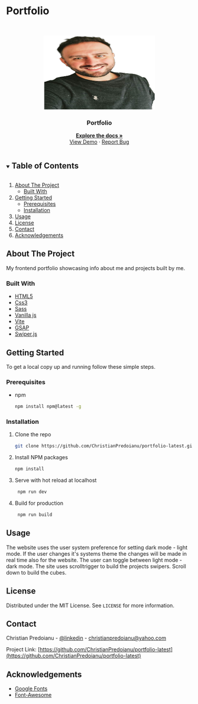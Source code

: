 # Portfolio

 <!-- PROJECT LOGO -->   
<br />
<p align="center">
  <a href="https://github.com/ChristianPredoianu/portfolio-latest">
    <img src="/assets/christian-predoianu.png" alt="Logo" width="300" height="200">
  </a> 

  <h3 align="center">Portfolio</h3>
   
  <p align="center">
    <a href="https://github.com/ChristianPredoianu/portfolio-latest"><strong>Explore the docs »</strong></a>
    <br />
    <a href="https://christianpredoianu.se">View Demo</a>
    ·
    <a href="https://github.com/ChristianPredoianu/portfolio-latest/issues">Report Bug</a>
  </p>
</p>

 

<!-- TABLE OF CONTENTS -->
<details open="open">
  <summary><h2 style="display: inline-block">Table of Contents</h2></summary>
  <ol>
    <li>
      <a href="#about-the-project">About The Project</a>
      <ul>
        <li><a href="#built-with">Built With</a></li>
      </ul>
    </li>
    <li>
      <a href="#getting-started">Getting Started</a>
      <ul>
        <li><a href="#prerequisites">Prerequisites</a></li>
        <li><a href="#installation">Installation</a></li>
      </ul>
    </li>
    <li><a href="#usage">Usage</a></li>
    <li><a href="#license">License</a></li>
    <li><a href="#contact">Contact</a></li>
    <li><a href="#acknowledgements">Acknowledgements</a></li>
  </ol>
</details>



<!-- ABOUT THE PROJECT -->
## About The Project

My frontend portfolio showcasing info about me and projects built by me.

### Built With

* [HTML5](https://developer.mozilla.org/en-US/docs/Glossary/HTML5)
* [Css3](https://developer.mozilla.org/en-US/docs/Web/CSS)
* [Sass](https://sass-lang.com/)
* [Vanilla js](https://developer.mozilla.org/en-US/docs/Web/JavaScript)
* [Vite](https://vitejs.dev/)
* [GSAP](https://greensock.com/gsap/)
* [Swiper.js](https://swiperjs.com/)



<!-- GETTING STARTED -->
## Getting Started

To get a local copy up and running follow these simple steps.

### Prerequisites

* npm
  ```sh
  npm install npm@latest -g
  ```

### Installation

1. Clone the repo
   ```sh
   git clone https://github.com/ChristianPredoianu/portfolio-latest.git
   ```
2. Install NPM packages
   ```sh
   npm install
   ``` 
3. Serve with hot reload at localhost
   ```sh
    npm run dev
   ``` 
5. Build for production 
   ```sh
    npm run build
   
   ```

  
<!-- USAGE EXAMPLES -->
## Usage

The website uses the user system preference for setting dark mode - light mode. If the user changes it's systems theme the changes will be made in real time 
also for the website. The user can toggle between light mode - dark mode. The site uses scrolltrigger to build the projects swipers. Scroll down to build the cubes.

<!-- LICENSE -->
## License

Distributed under the MIT License. See `LICENSE` for more information.


<!-- CONTACT -->
## Contact

Christian Predoianu - [@linkedin](https://se.linkedin.com/in/christian-predoianu-369218157) - christianpredoianu@yahoo.com

Project Link: [https://github.com/ChristianPredoianu/portfolio-latest](https://github.com/ChristianPredoianu/portfolio-latest)



<!-- ACKNOWLEDGEMENTS --> 
## Acknowledgements
* [Google Fonts](https://fonts.google.com/)
* [Font-Awesome](https://fontawesome.com/)


